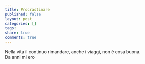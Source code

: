 ```yaml
---
title: Procrastinare
published: false
layout: post
categories: []
tags: 
share: true
comments: true
---
```


Nella vita il continuo rimandare, anche i viaggi, non è cosa buona.  
Da anni mi ero 